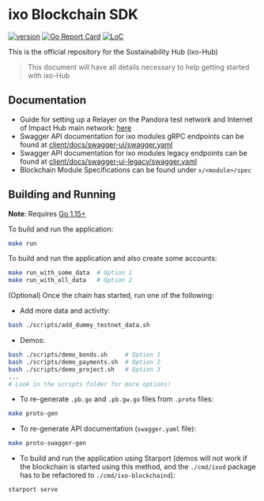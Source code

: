 # ixo Blockchain SDK

[![version](https://img.shields.io/github/tag/ixofoundation/ixo-blockchain.svg)](https://github.com/ixofoundation/ixo-blockchain/releases/latest)
[![Go Report Card](https://goreportcard.com/badge/github.com/ixofoundation/ixo-blockchain)](https://goreportcard.com/report/github.com/ixofoundation/ixo-blockchain)
[![LoC](https://tokei.rs/b1/github/ixofoundation/ixo-blockchain)](https://github.com/ixofoundation/ixo-blockchain)

This is the official repository for the Sustainability Hub (ixo-Hub)

> This document will have all details necessary to help getting started with ixo-Hub

## Documentation
- Guide for setting up a Relayer on the Pandora test network and Internet of Impact Hub main network: [here](https://github.com/ixofoundation/genesis)
- Swagger API documentation for ixo modules gRPC endpoints can be found at [client/docs/swagger-ui/swagger.yaml](client/docs/swagger-ui/swagger.yaml)
- Swagger API documentation for ixo modules legacy endpoints can be found at [client/docs/swagger-ui-legacy/swagger.yaml](client/docs/swagger-ui-legacy/swagger.yaml)
- Blockchain Module Specifications can be found under `x/<module>/spec`

## Building and Running

**Note**: Requires [Go 1.15+](https://golang.org/dl/)

To build and run the application:

```bash
make run
```

To build and run the application and also create some accounts:

```bash
make run_with_some_data  # Option 1
make run_with_all_data   # Option 2
```

(Optional) Once the chain has started, run one of the following:

- Add more data and activity:
```bash
bash ./scripts/add_dummy_testnet_data.sh
```

- Demos:
```bash
bash ./scripts/demo_bonds.sh     # Option 1
bash ./scripts/demo_payments.sh  # Option 2
bash ./scripts/demo_project.sh   # Option 3
...
# Look in the scripts folder for more options!
```

- To re-generate `.pb.go` and `.pb.gw.go` files from `.proto` files:
```bash
make proto-gen
```

- To re-generate API documentation (`swagger.yaml` file):
```bash
make proto-swagger-gen
```

- To build and run the application using Starport (demos will not work if the
  blockchain is started using this method, and the `./cmd/ixod` package has to
  be refactored to `./cmd/ixo-blockchaind`):

```bash
starport serve
```
